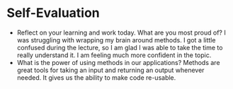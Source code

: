 # Self-Evaluation

- Reflect on your learning and work today. What are you most proud of?
I was struggling with wrapping my brain around methods. I got a little confused during the lecture, so I am glad I was able to take the time to really understand it. I am feeling much more confident in the topic.
- What is the power of using methods in our applications?
Methods are great tools for taking an input and returning an output whenever needed. It gives us the ability to make code re-usable.
